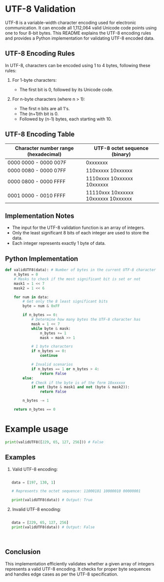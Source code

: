 # UTF-8 Validation

UTF-8 is a variable-width character encoding used for electronic communication. It can encode all 1,112,064 valid Unicode code points using one to four 8-bit bytes. This README explains the UTF-8 encoding rules and provides a Python implementation for validating UTF-8 encoded data.

## UTF-8 Encoding Rules

In UTF-8, characters can be encoded using 1 to 4 bytes, following these rules:

1. For 1-byte characters:

   - The first bit is 0, followed by its Unicode code.

2. For n-byte characters (where n > 1):
   - The first n bits are all 1's.
   - The (n+1)th bit is 0.
   - Followed by (n-1) bytes, each starting with 10.

## UTF-8 Encoding Table

| Character number range (hexadecimal) | UTF-8 octet sequence (binary)       |
| ------------------------------------ | ----------------------------------- |
| 0000 0000 - 0000 007F                | 0xxxxxxx                            |
| 0000 0080 - 0000 07FF                | 110xxxxx 10xxxxxx                   |
| 0000 0800 - 0000 FFFF                | 1110xxxx 10xxxxxx 10xxxxxx          |
| 0001 0000 - 0010 FFFF                | 11110xxx 10xxxxxx 10xxxxxx 10xxxxxx |

## Implementation Notes

- The input for the UTF-8 validation function is an array of integers.
- Only the least significant 8 bits of each integer are used to store the data.
- Each integer represents exactly 1 byte of data.

## Python Implementation

```py
def validUTF8(data): # Number of bytes in the current UTF-8 character
    n_bytes = 0
    # Masks to check if the most significant bit is set or not
    mask1 = 1 << 7
    mask2 = 1 << 6

    for num in data:
        # Get only the 8 least significant bits
        byte = num & 0xFF

        if n_bytes == 0:
            # Determine how many bytes the UTF-8 character has
            mask = 1 << 7
            while byte & mask:
                n_bytes += 1
                mask = mask >> 1

            # 1 byte characters
            if n_bytes == 0:
                continue

            # Invalid scenarios
            if n_bytes == 1 or n_bytes > 4:
                return False
        else:
            # Check if the byte is of the form 10xxxxxx
            if not (byte & mask1 and not (byte & mask2)):
                return False

        n_bytes -= 1

    return n_bytes == 0
```

# Example usage

```py
print(validUTF8([229, 65, 127, 256])) # False
```

## Examples

1. Valid UTF-8 encoding:

```py

   data = [197, 130, 1]

   # Represents the octet sequence: 11000101 10000010 00000001

   print(validUTF8(data)) # Output: True
```

2. Invalid UTF-8 encoding:

```py

   data = [229, 65, 127, 256]
   print(validUTF8(data)) # Output: False
```

<br>

## Conclusion

This implementation efficiently validates whether a given array of integers represents a valid UTF-8 encoding. It checks for proper byte sequences and handles edge cases as per the UTF-8 specification.
